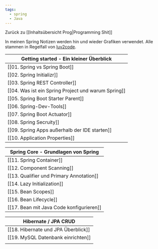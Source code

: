 ```yaml
---
tags:
  - spring
  - Java
---
```

Zurück zu [[Inhaltsübersicht Prog|Programming Shit]]

In meinen Spring Notizen werden hin und wieder Grafiken verwendet. Alle stammen in Regelfall von [luv2code](https://luv2code.com/). 

|Getting started - Ein kleiner Überblick|
|---|
|[[01. Spring vs Spring Boot]]|
|[[02. Spring Initializr]]|
|[[03. Spring REST Controller]]|
|[[04. Was ist ein Spring Project und warum Spring]]|
|[[05. Spring Boot Starter Parent]]|
|[[06. Spring-Dev-Tools]]|
|[[07. Spring Boot Actuator]]|
|[[08. Spring Secruity]]|
|[[09. Spring Apps außerhalb der IDE starten]]|
|[[10. Application Properties]]|

| Spring Core - Grundlagen von Spring |
| ---- |
| [[11. Spring Container]] |
| [[12. Component Scanning]] |
| [[13. Qualifier und Primary Annotation]] |
| [[14. Lazy Initialization]] |
| [[15. Bean Scopes]] |
| [[16. Bean Lifecycle]] |
| [[17. Bean mit Java Code konfigurieren]] |

| Hibernate / JPA CRUD |
| ---- |
| [[18. Hibernate und JPA Überblick]] |
| [[19. MySQL Datenbank einrichten]] |
|  |
